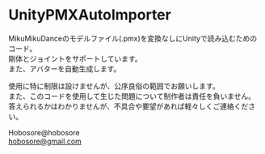# UnityPMXAutoImporter
  MikuMikuDanceのモデルファイル(.pmx)を変換なしにUnityで読み込むためのコード。  
  剛体とジョイントをサポートしています。  
  また、アバターを自動生成します。  
  
使用に特に制限は設けませんが、公序良俗の範囲でお願いします。  
また、このコードを使用して生じた問題について制作者は責任を負いません。  
答えられるかはわかりませんが、不具合や要望があれば軽々しくご連絡ください。  
  
  
Hobosore@hobosore  
hobosore@gmail.com  
